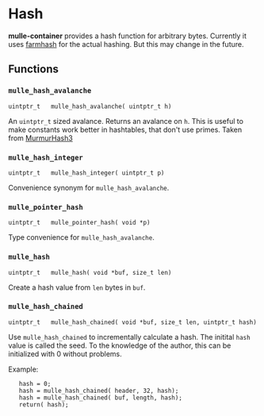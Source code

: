 # Hash

**mulle-container** provides a hash function for arbitrary bytes.
Currently it uses [farmhash](//github.com/google/farmhash) for the actual
hashing. But this may change in the future.

## Functions

### `mulle_hash_avalanche`

```
uintptr_t   mulle_hash_avalanche( uintptr_t h)
```

An `uintptr_t` sized avalance. Returns an avalance on `h`. This is useful to
make constants work better in hashtables, that don't use primes. Taken from
[MurmurHash3](//code.google.com/p/smhasher/wiki/MurmurHash3)


### `mulle_hash_integer`

```
uintptr_t   mulle_hash_integer( uintptr_t p)
```

Convenience synonym for `mulle_hash_avalanche`.


### `mulle_pointer_hash`

```
uintptr_t   mulle_pointer_hash( void *p)
```

Type convenience for `mulle_hash_avalanche`.


### `mulle_hash`

```
uintptr_t   mulle_hash( void *buf, size_t len)
```

Create a hash value from `len` bytes in `buf`.


### `mulle_hash_chained`

```
uintptr_t   mulle_hash_chained( void *buf, size_t len, uintptr_t hash)
```

Use `mulle_hash_chained` to incrementally calculate a hash. The initital `hash`
value is called the seed. To the knowledge of the author, this can be
initialized with 0 without problems.

Example:

```
   hash = 0;
   hash = mulle_hash_chained( header, 32, hash);
   hash = mulle_hash_chained( buf, length, hash);
   return( hash);
```






